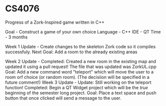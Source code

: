 # CS4076
Progress of a Zork-Inspired game written in C++

Goal - Construct a game of your own choice 
Language - C++
IDE - QT
Time - 3 months


Week 1 Update - Create changes to the skeleton Zork code so it compiles successfuly.
                Next Goal: Add a room to the already existing areas

Week 2 Update - Completed: Created a new room in the existing map and updated it using a pull request! The file that was updated was ZorkUL.cpp
                Goal: Add a new command word "teleport" which will move the user to a room orf choice (or random room). 
                (The decisiion will be specified in a future comment!)
Week 3 Update - Update: Still working on the teleport function!
                Completed: Begin a QT Widget project which will be the *true* beginning of the semester long project. 
                Goal: Place a text space and push button that once clicked will send a message to the user.

              
